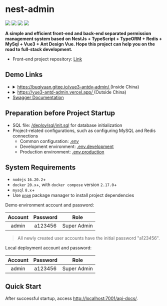 # nest-admin

![](https://img.shields.io/github/commit-activity/m/buqiyuan/nest-admin) ![](https://img.shields.io/github/license/buqiyuan/nest-admin) ![](https://img.shields.io/github/repo-size/buqiyuan/nest-admin) ![](https://img.shields.io/github/languages/top/buqiyuan/nest-admin)

**A simple and efficient front-end and back-end separated permission management system based on NestJs + TypeScript + TypeORM + Redis + MySql + Vue3 + Ant Design Vue. Hope this project can help you on the road to full-stack development.**

- Front-end project repository: [Link](https://github.com/buqiyuan/vue3-antdv-admin)

## Demo Links

<ul>
  <li>
    <details>
      <summary>
        <a href="https://buqiyuan.gitee.io/vue3-antdv-admin/" target="_blank">
        https://buqiyuan.gitee.io/vue3-antdv-admin/
        </a> (Inside China)
      </summary>
      Read-only, you can preview the initial effect of the project completely.
    </details>
  </li>
  <li>
    <details>
      <summary>
        <a href="https://vue3-antd-admin.vercel.app/" target="_blank">
        https://vue3-antd-admin.vercel.app/
        </a> (Outside China)
      </summary>
      <ul>
        <li>
        You can freely perform CRUD operations, so the data you see may have been modified by others and may not reflect the initial effect of the project. The data in the database will be reset at 4:30 am every day.
        </li>
        <li>Since it is a free foreign server resource, it may not be stable and may require a VPN to access.</li>
      </ul>
    </details>
  </li>
  <li>
   <a href="https://nest-api.buqiyuan.site/api-docs/" target="_blank">
      Swagger Documentation
   </a>
  </li>
</ul>

## Preparation before Project Startup

- SQL file: [/deploy/sql/init.sql](https://github.com/buqiyuan/nest-admin/tree/main/deploy/sql) for database initialization
- Project-related configurations, such as configuring MySQL and Redis connections
  - Common configuration: [.env](https://github.com/buqiyuan/nest-admin/blob/main/.env)
  - Development environment: [.env.development](https://github.com/buqiyuan/nest-admin/blob/main/.env.development)
  - Production environment: [.env.production](https://github.com/buqiyuan/nest-admin/blob/main/.env.production)

## System Requirements

- `nodejs` `16.20.2`+
- `docker` `20.x`+, with `docker compose` version `2.17.0`+
- `mysql` `8.x`+
- Use [`pnpm`](https://pnpm.io/zh/) package manager to install project dependencies

Demo environment account and password:

|   Account    |  Password  |    Role    |
| :-------: | :----: | :--------: |
| admin | a123456 | Super Admin |

> All newly created user accounts have the initial password "a123456".

Local deployment account and password:

|   Account    |  Password  |    Role    |
| :-------: | :----: | :--------: |
| admin | a123456 | Super Admin |

## Quick Start

After successful startup, access <http://localhost:7001/api-docs/>.

```bash
